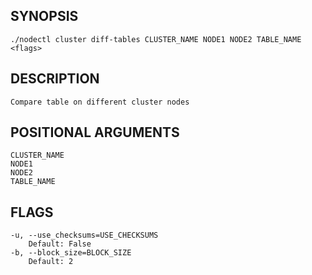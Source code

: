 ## SYNOPSIS
    ./nodectl cluster diff-tables CLUSTER_NAME NODE1 NODE2 TABLE_NAME <flags>
 
## DESCRIPTION
    Compare table on different cluster nodes
 
## POSITIONAL ARGUMENTS
    CLUSTER_NAME
    NODE1
    NODE2
    TABLE_NAME
 
## FLAGS
    -u, --use_checksums=USE_CHECKSUMS
        Default: False
    -b, --block_size=BLOCK_SIZE
        Default: 2
